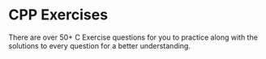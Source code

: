 # CPP Exercises
There are over 50+ C Exercise questions for you to practice along with the solutions to every question for a better understanding.
